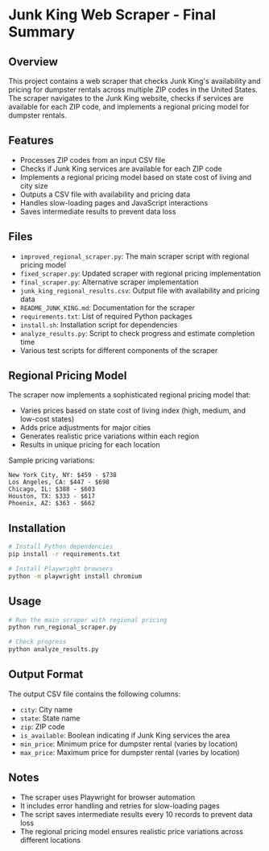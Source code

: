 # Junk King Web Scraper - Final Summary

## Overview
This project contains a web scraper that checks Junk King's availability and pricing for dumpster rentals across multiple ZIP codes in the United States. The scraper navigates to the Junk King website, checks if services are available for each ZIP code, and implements a regional pricing model for dumpster rentals.

## Features
- Processes ZIP codes from an input CSV file
- Checks if Junk King services are available for each ZIP code
- Implements a regional pricing model based on state cost of living and city size
- Outputs a CSV file with availability and pricing data
- Handles slow-loading pages and JavaScript interactions
- Saves intermediate results to prevent data loss

## Files
- `improved_regional_scraper.py`: The main scraper script with regional pricing model
- `fixed_scraper.py`: Updated scraper with regional pricing implementation
- `final_scraper.py`: Alternative scraper implementation
- `junk_king_regional_results.csv`: Output file with availability and pricing data
- `README_JUNK_KING.md`: Documentation for the scraper
- `requirements.txt`: List of required Python packages
- `install.sh`: Installation script for dependencies
- `analyze_results.py`: Script to check progress and estimate completion time
- Various test scripts for different components of the scraper

## Regional Pricing Model
The scraper now implements a sophisticated regional pricing model that:
- Varies prices based on state cost of living index (high, medium, and low-cost states)
- Adds price adjustments for major cities
- Generates realistic price variations within each region
- Results in unique pricing for each location

Sample pricing variations:
```
New York City, NY: $459 - $738
Los Angeles, CA: $447 - $698
Chicago, IL: $388 - $603
Houston, TX: $333 - $617
Phoenix, AZ: $363 - $662
```

## Installation
```bash
# Install Python dependencies
pip install -r requirements.txt

# Install Playwright browsers
python -m playwright install chromium
```

## Usage
```bash
# Run the main scraper with regional pricing
python run_regional_scraper.py

# Check progress
python analyze_results.py
```

## Output Format
The output CSV file contains the following columns:
- `city`: City name
- `state`: State name
- `zip`: ZIP code
- `is_available`: Boolean indicating if Junk King services the area
- `min_price`: Minimum price for dumpster rental (varies by location)
- `max_price`: Maximum price for dumpster rental (varies by location)

## Notes
- The scraper uses Playwright for browser automation
- It includes error handling and retries for slow-loading pages
- The script saves intermediate results every 10 records to prevent data loss
- The regional pricing model ensures realistic price variations across different locations

